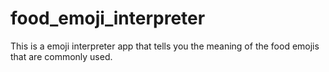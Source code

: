 # food_emoji_interpreter

This is a emoji interpreter app that tells you the meaning of the food emojis that are commonly used.
